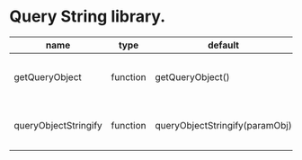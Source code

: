 # Query String library.

<table class="table table-bordered table-striped">
    <thead>
    <tr>
        <th style="width: 100px;">name</th>
        <th style="width: 50px;">type</th>
        <th style="width: 50px;">default</th>
        <th>description</th>
    </tr>
    </thead>
    <tbody>
        <tr>
          <td>getQueryObject</td>
          <td>function</td>
          <td>getQueryObject()</td>
          <td>
		  	return query string parameter
		  </td>
        </tr>
        <tr>
          <td>queryObjectStringify</td>
          <td>function</td>
          <td>queryObjectStringify(paramObj)</td>
          <td>
           stringfy query params object.
          </td>
        </tr>
    </tbody>
</table>
